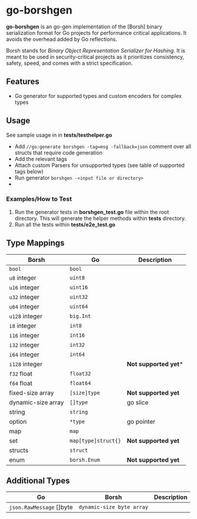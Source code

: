 # go-borshgen



**go-borshgen** is an go-gen implementation of the [Borsh] binary serialization format for Go
projects for performance critical applications. It avoids the overhead added by Go reflections.

Borsh stands for _Binary Object Representation Serializer for Hashing_. It is
meant to be used in security-critical projects as it prioritizes consistency,
safety, speed, and comes with a strict specification.

## Features

- Go generator for supported types and custom encoders for complex types



## Usage

See sample usage in in **tests/testhelper.go**

- Add ``` //go:generate borshgen -tag=msg -fallback=json ``` comment over all structs that require code generation
- Add the relevant tags
- Attach custom Parsers for unsupported types (see table of supported tags below)
- Run generator ``` borshgen -<input file or directory> ```
- 

### Examples/How to Test
1. Run the generator tests in **borshgen_test.go** file within the root directory. This will
generate the helper methods within **tests** directory.
2. Run all the tests within **tests/e2e_test.go**




## Type Mappings

Borsh                 | Go           |  Description
--------------------- | -------------- |--------
`bool`		      | `bool`	       |
`u8` integer          | `uint8`        |
`u16` integer         | `uint16`       |
`u32` integer         | `uint32`       |
`u64` integer         | `uint64`       |
`u128` integer        | `big.Int`  |
`i8` integer          | `int8`        |
`i16` integer         | `int16`       |
`i32` integer         | `int32`       |
`i64` integer         | `int64`       |
`i128` integer        |            |  **Not supported yet***
`f32` float           | `float32`      |
`f64` float           | `float64`      |
fixed-size array      | `[size]type`   |  **Not supported yet**
dynamic-size array    |  `[]type`      |  go slice
string                | `string`       |
option                |  `*type`         |   go pointer
map                   |   `map`          |
set                   |   `map[type]struct{}`  | **Not supported yet**
structs               |   `struct`      |
enum                  |   `borsh.Enum`  |    **Not supported yet**

## Additional Types
Go                 | Borsh           |  Description
--------------------- | -------------- |--------
`json.RawMessage` []byte		      | `dynamic-size byte array`	       |
